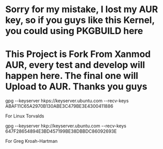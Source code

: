 # Sorry for my mistake, I lost my AUR key, so if you guys like this Kernel, you could using PKGBUILD here #

# This Project is Fork From Xanmod AUR, every test and develop will happen here. The final one will Upload to AUR. Thanks you guys #

gpg --keyserver hkps://keyserver.ubuntu.com --recv-keys ABAF11C65A2970B130ABE3C479BE3E4300411886

For Linux Torvalds

gpg --keyserver hkp://keyserver.ubuntu.com --recv-keys 647F28654894E3BD457199BE38DBBDC86092693E

For Greg Kroah-Hartman
